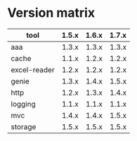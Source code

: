# Version matrix

| tool         |  1.5.x  |  1.6.x  |  1.7.x  |
| ------------ |  -----: |  -----: |  -----: |
| aaa          |  1.3.x  |  1.3.x  |  1.3.x  |
| cache        |  1.1.x  |  1.2.x  |  1.2.x  |
| excel-reader |  1.2.x  |  1.2.x  |  1.2.x  |
| genie        |  1.3.x  |  1.4.x  |  1.5.x  |
| http         |  1.2.x  |  1.3.x  |  1.4.x  |
| logging      |  1.1.x  |  1.1.x  |  1.1.x  |
| mvc          |  1.4.x  |  1.4.x  |  1.5.x  |
| storage      |  1.5.x  |  1.5.x  |  1.5.x  |
